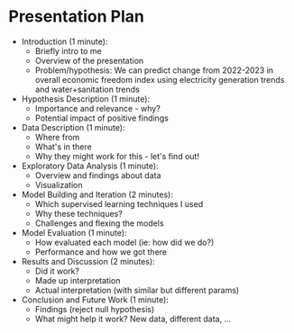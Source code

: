 # Presentation Plan

* Introduction (1 minute):
    - Briefly intro to me
    - Overview of the presentation
    - Problem/hypothesis: We can predict change from 2022-2023 in overall economic freedom index using electricity generation trends and water+sanitation trends
* Hypothesis Description (1 minute):
    - Importance and relevance - why?  
    - Potential impact of positive findings
* Data Description (1 minute):
    - Where from
    - What's in there
    - Why they might work for this - let's find out!
* Exploratory Data Analysis (1 minute):
    - Overview and findings about data
    - Visualization
* Model Building and Iteration (2 minutes):
    - Which supervised learning techniques I used
    - Why these techniques?
    - Challenges and flexing the models
* Model Evaluation (1 minute):
    - How evaluated each model (ie: how did we do?) 
    - Performance and how we got there
* Results and Discussion (2 minutes):
    - Did it work?
    - Made up interpretation 
    - Actual interpretation (with similar but different params)
* Conclusion and Future Work (1 minute):
    - Findings (reject null hypothesis)
    - What might help it work? New data, different data, ...
